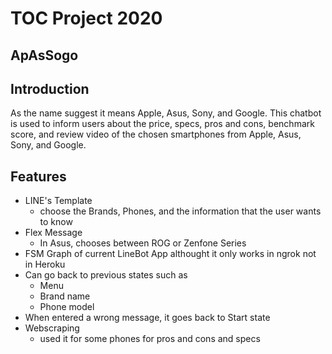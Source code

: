 # TOC Project 2020

## ApAsSogo
## Introduction

As the name suggest it means Apple, Asus, Sony, and Google. This chatbot is used to inform users about the price, specs, pros and cons, benchmark score, and review video of the chosen smartphones from Apple, Asus, Sony, and Google.

## Features
* LINE's Template
	* choose the Brands, Phones, and the information that the user wants to know
* Flex Message
	* In Asus, chooses between ROG or Zenfone Series
* FSM Graph of current LineBot App althought it only works in ngrok not in Heroku
* Can go back to previous states such as
	* Menu
	* Brand name
	* Phone model
* When entered a wrong message, it goes back to Start state
* Webscraping
	* used it for some phones for pros and cons and specs


